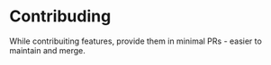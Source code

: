 # Contribuding

While contribuiting features, provide them in minimal PRs - easier to maintain and merge.
